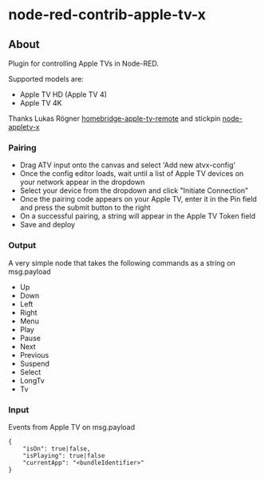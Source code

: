 
# node-red-contrib-apple-tv-x

## About

Plugin for controlling Apple TVs in Node-RED.

Supported models are:
* Apple TV HD (Apple TV 4)
* Apple TV 4K

Thanks Lukas Rögner [homebridge-apple-tv-remote](https://github.com/lukasroegner/homebridge-apple-tv-remote) and stickpin [node-appletv-x](https://github.com/stickpin/node-appletv-x)

### Pairing
-   Drag ATV input onto the canvas and select 'Add new atvx-config'
-   Once the config editor loads, wait until a list of Apple TV devices on your network appear in the dropdown
-   Select your device from the dropdown and click "Initiate Connection"
-   Once the pairing code appears on your Apple TV, enter it in the Pin field and press the submit button to the right
-   On a successful pairing, a string will appear in the Apple TV Token field
-   Save and deploy

### Output
A very simple node that takes the following commands as a string on msg.payload
-   Up
-   Down
-   Left
-   Right
-   Menu
-   Play
-   Pause
-   Next
-   Previous
-   Suspend
-   Select
-   LongTv
-   Tv

### Input
Events from Apple TV on msg.payload
```
{
    "isOn": true|false,
    "isPlaying": true|false
    "currentApp": "<bundleIdentifier>"
}
```